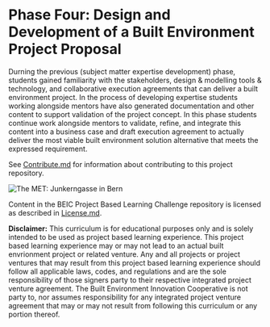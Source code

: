 # Phase Four: Design and Development of a Built Environment Project Proposal

Durning the previous (subject matter expertise development) phase, students gained familiarity with the stakeholders, design & modelling tools & technology, and collaborative execution agreements that can deliver a built environment project.  In the process of developing expertise students working alongside mentors have also generated documentation and other content to support validation of the project concept.  In this phase students continue work alongside mentors to validate, refine, and integrate this content into a business case and draft execution agreement to actually deliver the most viable built environment solution alternative that meets the expressed requirement.

See [Contribute.md](https://github.com/BEICBIM/BEICPBLChallenge/blob/master/Contribute.md) for information about contributing to this project repository.

![The MET: Junkerngasse in Bern](http://images.metmuseum.org/CRDImages/ma/original/DT7772.jpg)

Content in the BEIC Project Based Learning Challenge repository is licensed as described in [License.md](https://github.com/BEICBIM/BEICPBLChallenge/blob/master/License.md).

**Disclaimer:** This curriculum is for educational purposes only and is solely intended to be used as project based learning experience.  This project based learning experience may or may not lead to an actual built envrionment project or related venture.   Any and all projects or project ventures that may result from this project based learning experience should follow all applicable laws, codes, and regulations and are the sole responsibility of those signers party to their respective integrated project venture agreement.  The Built Environment Innovation Cooperative is not party to, nor assumes responsibility for any integrated project venture agreement that may or may not result from following this curriculum or any portion thereof.
